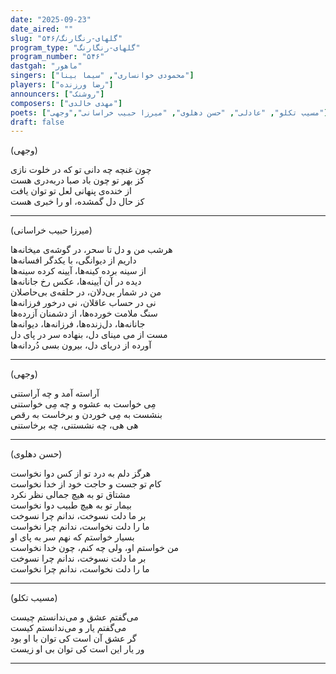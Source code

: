 ```yaml
---
date: "2025-09-23"
date_aired: ""
slug: "گلهای-رنگارنگ/۵۴۶"
program_type: "گلهای-رنگارنگ"
program_number: "۵۴۶"
dastgah: "ماهور"
singers: ["محمودی خوانساری", "سیما بینا"]
players: ["رضا ورزنده"]
announcers: ["روشنک"]
composers: ["مهدی خالدی"]
poets: ["مسیب تکلو", "عادلی", "حسن دهلوی", "میرزا حبیب خراسانی","وجهی"]
draft: false
---
```


(وجهی)  

چون غنچه چه دانی تو که در خلوت نازی  
کز بهر تو چون باد صبا دربه‌دری ھست  
از خنده‌ی پنهانی لعل تو توان یافت  
کز حال دل گمشده، او را خبری ھست

---

(میرزا حبیب خراسانی)

هرشب من و دل تا سحر، در گوشه‌ی میخانه‌ها  
داریم از دیوانگی، با یکدگر افسانه‌ها  
از سینه برده کینه‌ها، آیینه کرده سینه‌ها  
دیده در آن آیینه‌ها، عکس رخ جانانه‌ها  
من در شمار بی‌دلان، در حلقه‌ی بی‌حاصلان  
نی در حساب عاقلان، نی درخور فرزانه‌ها  
سنگ ملامت خورده‌ها، از دشمنان آزرده‌ها  
جانانه‌ها، دل‌زنده‌ها، فرزانه‌ها، دیوانه‌ها  
مست از می مینای دل، بنهاده سر در پای دل  
آورده از دریای دل، بیرون بسی دُردانه‌ها

---

(وجهی)

آراسته آمد و چه آراستنی  
مِی خواست به عشوه و چه مِی خواستنی  
بنشست به مِی خوردن و برخاست به رقص  
هی هی، چه نشستنی، چه برخاستنی  

---

(حسن دهلوی)

هرگز دلم به درد تو از کس دوا نخواست  
کام تو جست و حاجت خود از خدا نخواست  
مشتاق تو به هیچ جمالی نظر نکرد  
بیمار تو به هیچ طبیب دوا نخواست  
بر ما دلت نسوخت، ندانم چرا نسوخت  
ما را دلت نخواست، ندانم چرا نخواست  
بسیار خواستم که نهم سر به پای او  
من خواستم او، ولی چه کنم، چون خدا نخواست  
بر ما دلت نسوخت، ندانم چرا نسوخت  
ما را دلت نخواست، ندانم چرا نخواست

---

(مسیب تکلو)

می‌گفتم عشق و می‌ندانستم چیست  
می‌گفتم یار و می‌ندانستم کیست  
گر عشق آن است کی توان با او بود  
ور یار این است کی توان بی او زیست  

---

